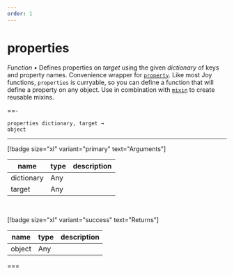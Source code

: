 ```yaml
---
order: 1
---
```

# properties

_Function_ &bull; Defines properties on _target_ using the given _dictionary_ of keys and property names. Convenience wrapper for [`property`](#property). Like most Joy functions, `properties` is curryable, so you can define a function that will define a property on any object. Use in combination with [`mixin`](#mixin) to create reusable mixins.


==- <pre><code>properties dictionary, target &rarr; object</code></pre>
<hr>

[!badge size="xl" variant="primary" text="Arguments"]

| name | type | description |
|------|------|-------------|
|dictionary|Any||
|target|Any||

<br>

[!badge size="xl" variant="success" text="Returns"]

| name | type | description |
|------|------|-------------|
|object|Any||



===



